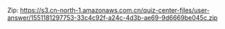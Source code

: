 Zip: https://s3.cn-north-1.amazonaws.com.cn/quiz-center-files/user-answer/1551181297753-33c4c92f-a24c-4d3b-ae69-9d6669be045c.zip